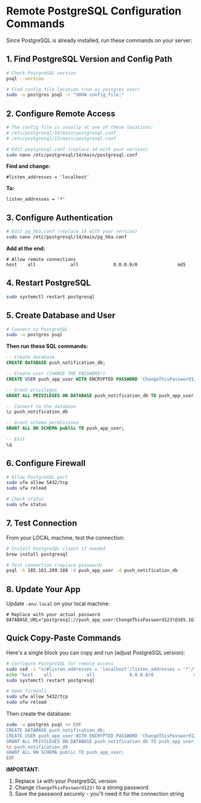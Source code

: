 # Remote PostgreSQL Configuration Commands

Since PostgreSQL is already installed, run these commands on your server:

## 1. Find PostgreSQL Version and Config Path

```bash
# Check PostgreSQL version
psql --version

# Find config file location (run as postgres user)
sudo -u postgres psql -c "SHOW config_file;"
```

## 2. Configure Remote Access

```bash
# The config file is usually at one of these locations:
# /etc/postgresql/14/main/postgresql.conf
# /etc/postgresql/15/main/postgresql.conf

# Edit postgresql.conf (replace 14 with your version)
sudo nano /etc/postgresql/14/main/postgresql.conf
```

**Find and change:**
```
#listen_addresses = 'localhost'
```
**To:**
```
listen_addresses = '*'
```

## 3. Configure Authentication

```bash
# Edit pg_hba.conf (replace 14 with your version)
sudo nano /etc/postgresql/14/main/pg_hba.conf
```

**Add at the end:**
```
# Allow remote connections
host    all             all             0.0.0.0/0               md5
```

## 4. Restart PostgreSQL

```bash
sudo systemctl restart postgresql
```

## 5. Create Database and User

```bash
# Connect to PostgreSQL
sudo -u postgres psql
```

**Then run these SQL commands:**
```sql
-- Create database
CREATE DATABASE push_notification_db;

-- Create user (CHANGE THE PASSWORD!)
CREATE USER push_app_user WITH ENCRYPTED PASSWORD 'ChangeThisPassword123!';

-- Grant privileges
GRANT ALL PRIVILEGES ON DATABASE push_notification_db TO push_app_user;

-- Connect to the database
\c push_notification_db

-- Grant schema permissions
GRANT ALL ON SCHEMA public TO push_app_user;

-- Exit
\q
```

## 6. Configure Firewall

```bash
# Allow PostgreSQL port
sudo ufw allow 5432/tcp
sudo ufw reload

# Check status
sudo ufw status
```

## 7. Test Connection

From your LOCAL machine, test the connection:

```bash
# Install PostgreSQL client if needed
brew install postgresql

# Test connection (replace password)
psql -h 185.161.209.188 -U push_app_user -d push_notification_db
```

## 8. Update Your App

Update `.env.local` on your local machine:

```env
# Replace with your actual password
DATABASE_URL="postgresql://push_app_user:ChangeThisPassword123!@185.161.209.188:5432/push_notification_db"
```

## Quick Copy-Paste Commands

Here's a single block you can copy and run (adjust PostgreSQL version):

```bash
# Configure PostgreSQL for remote access
sudo sed -i "s/#listen_addresses = 'localhost'/listen_addresses = '*'/" /etc/postgresql/14/main/postgresql.conf
echo "host    all             all             0.0.0.0/0               md5" | sudo tee -a /etc/postgresql/14/main/pg_hba.conf
sudo systemctl restart postgresql

# Open firewall
sudo ufw allow 5432/tcp
sudo ufw reload
```

Then create the database:

```bash
sudo -u postgres psql << EOF
CREATE DATABASE push_notification_db;
CREATE USER push_app_user WITH ENCRYPTED PASSWORD 'ChangeThisPassword123!';
GRANT ALL PRIVILEGES ON DATABASE push_notification_db TO push_app_user;
\c push_notification_db
GRANT ALL ON SCHEMA public TO push_app_user;
EOF
```

**IMPORTANT**: 
1. Replace `14` with your PostgreSQL version
2. Change `ChangeThisPassword123!` to a strong password
3. Save the password securely - you'll need it for the connection string